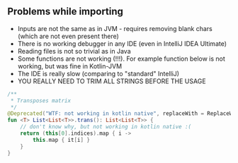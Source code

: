 ## Problems while importing

* Inputs are not the same as in JVM - requires removing blank chars (which are not even present there)
* There is no working debugger in any IDE (even in IntelliJ IDEA Ultimate)
* Reading files is not so trivial as in Java
* Some functions are not working (!!!). For example function below is not working, but was fine in Kotlin-JVM
* The IDE is really slow (comparing to "standard" IntelliJ)
* YOU REALLY NEED TO TRIM ALL STRINGS BEFORE THE USAGE

```kotlin
/**
 * Transposes matrix
 */
@Deprecated("WTF: not working in kotlin native", replaceWith = ReplaceWith("transpose()"))
fun <T> List<List<T>>.trans(): List<List<T>> {
    // don't know why, but not working in kotlin native :(
    return (this[0].indices).map { i ->
        this.map { it[i] }
    }
}
```